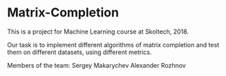 # Matrix-Completion
This is a project for Machine Learning course at Skoltech, 2018.

Our task is to implement different algorithms of matrix completion and test them on different datasets, using different metrics.

Members of the team: 
Sergey Makarychev
Alexander Rozhnov
